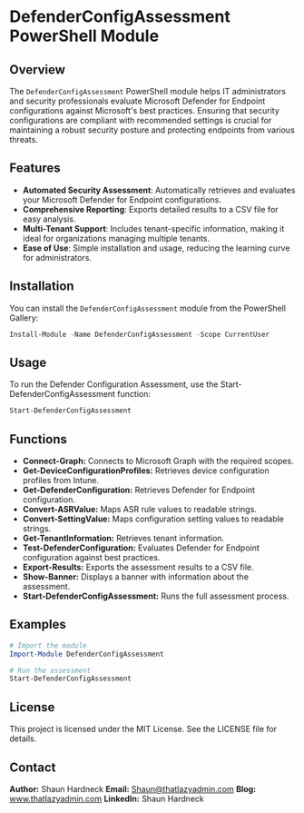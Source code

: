 # DefenderConfigAssessment PowerShell Module

## Overview

The `DefenderConfigAssessment` PowerShell module helps IT administrators and security professionals evaluate Microsoft Defender for Endpoint configurations against Microsoft's best practices. Ensuring that security configurations are compliant with recommended settings is crucial for maintaining a robust security posture and protecting endpoints from various threats.

## Features

- **Automated Security Assessment**: Automatically retrieves and evaluates your Microsoft Defender for Endpoint configurations.
- **Comprehensive Reporting**: Exports detailed results to a CSV file for easy analysis.
- **Multi-Tenant Support**: Includes tenant-specific information, making it ideal for organizations managing multiple tenants.
- **Ease of Use**: Simple installation and usage, reducing the learning curve for administrators.

## Installation

You can install the `DefenderConfigAssessment` module from the PowerShell Gallery:

```powershell
Install-Module -Name DefenderConfigAssessment -Scope CurrentUser
```
## Usage

To run the Defender Configuration Assessment, use the Start-DefenderConfigAssessment function:

```powershell
Start-DefenderConfigAssessment
```

## Functions

- **Connect-Graph:** Connects to Microsoft Graph with the required scopes.
- **Get-DeviceConfigurationProfiles:** Retrieves device configuration profiles from Intune.
- **Get-DefenderConfiguration:** Retrieves Defender for Endpoint configuration.
- **Convert-ASRValue:** Maps ASR rule values to readable strings.
- **Convert-SettingValue:** Maps configuration setting values to readable strings.
- **Get-TenantInformation:** Retrieves tenant information.
- **Test-DefenderConfiguration:** Evaluates Defender for Endpoint configuration against best practices.
- **Export-Results:** Exports the assessment results to a CSV file.
- **Show-Banner:** Displays a banner with information about the assessment.
- **Start-DefenderConfigAssessment:** Runs the full assessment process.

## Examples

```powershell
# Import the module
Import-Module DefenderConfigAssessment

# Run the assessment
Start-DefenderConfigAssessment
```

## License

This project is licensed under the MIT License. See the LICENSE file for details.

## Contact

**Author:** Shaun Hardneck
**Email:** Shaun@thatlazyadmin.com
**Blog:** www.thatlazyadmin.com
**LinkedIn:** Shaun Hardneck



